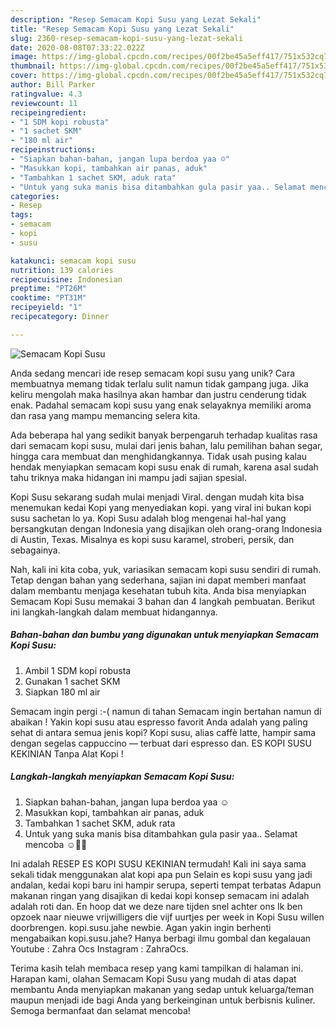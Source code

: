 ```yaml
---
description: "Resep Semacam Kopi Susu yang Lezat Sekali"
title: "Resep Semacam Kopi Susu yang Lezat Sekali"
slug: 2360-resep-semacam-kopi-susu-yang-lezat-sekali
date: 2020-08-08T07:33:22.022Z
image: https://img-global.cpcdn.com/recipes/00f2be45a5eff417/751x532cq70/semacam-kopi-susu-foto-resep-utama.jpg
thumbnail: https://img-global.cpcdn.com/recipes/00f2be45a5eff417/751x532cq70/semacam-kopi-susu-foto-resep-utama.jpg
cover: https://img-global.cpcdn.com/recipes/00f2be45a5eff417/751x532cq70/semacam-kopi-susu-foto-resep-utama.jpg
author: Bill Parker
ratingvalue: 4.3
reviewcount: 11
recipeingredient:
- "1 SDM kopi robusta"
- "1 sachet SKM"
- "180 ml air"
recipeinstructions:
- "Siapkan bahan-bahan, jangan lupa berdoa yaa ☺"
- "Masukkan kopi, tambahkan air panas, aduk"
- "Tambahkan 1 sachet SKM, aduk rata"
- "Untuk yang suka manis bisa ditambahkan gula pasir yaa.. Selamat mencoba ☺👍🏻"
categories:
- Resep
tags:
- semacam
- kopi
- susu

katakunci: semacam kopi susu 
nutrition: 139 calories
recipecuisine: Indonesian
preptime: "PT26M"
cooktime: "PT31M"
recipeyield: "1"
recipecategory: Dinner

---
```



![Semacam Kopi Susu](https://img-global.cpcdn.com/recipes/00f2be45a5eff417/751x532cq70/semacam-kopi-susu-foto-resep-utama.jpg)

Anda sedang mencari ide resep semacam kopi susu yang unik? Cara membuatnya memang tidak terlalu sulit namun tidak gampang juga. Jika keliru mengolah maka hasilnya akan hambar dan justru cenderung tidak enak. Padahal semacam kopi susu yang enak selayaknya memiliki aroma dan rasa yang mampu memancing selera kita.

Ada beberapa hal yang sedikit banyak berpengaruh terhadap kualitas rasa dari semacam kopi susu, mulai dari jenis bahan, lalu pemilihan bahan segar, hingga cara membuat dan menghidangkannya. Tidak usah pusing kalau hendak menyiapkan semacam kopi susu enak di rumah, karena asal sudah tahu triknya maka hidangan ini mampu jadi sajian spesial.

Kopi Susu sekarang sudah mulai menjadi Viral. dengan mudah kita bisa menemukan kedai Kopi yang menyediakan kopi. yang viral ini bukan kopi susu sachetan lo ya. Kopi Susu adalah blog mengenai hal-hal yang bersangkutan dengan Indonesia yang disajikan oleh orang-orang Indonesia di Austin, Texas. Misalnya es kopi susu karamel, stroberi, persik, dan sebagainya.


Nah, kali ini kita coba, yuk, variasikan semacam kopi susu sendiri di rumah. Tetap dengan bahan yang sederhana, sajian ini dapat memberi manfaat dalam membantu menjaga kesehatan tubuh kita. Anda bisa menyiapkan Semacam Kopi Susu memakai 3 bahan dan 4 langkah pembuatan. Berikut ini langkah-langkah dalam membuat hidangannya.

<!--inarticleads1-->

##### Bahan-bahan dan bumbu yang digunakan untuk menyiapkan Semacam Kopi Susu:

1. Ambil 1 SDM kopi robusta
1. Gunakan 1 sachet SKM
1. Siapkan 180 ml air


Semacam ingin pergi :-( namun di tahan Semacam ingin bertahan namun di abaikan ! Yakin kopi susu atau espresso favorit Anda adalah yang paling sehat di antara semua jenis kopi? Kopi susu, alias caffè latte, hampir sama dengan segelas cappuccino — terbuat dari espresso dan. ES KOPI SUSU KEKINIAN Tanpa Alat Kopi ! 

<!--inarticleads2-->

##### Langkah-langkah menyiapkan Semacam Kopi Susu:

1. Siapkan bahan-bahan, jangan lupa berdoa yaa ☺
1. Masukkan kopi, tambahkan air panas, aduk
1. Tambahkan 1 sachet SKM, aduk rata
1. Untuk yang suka manis bisa ditambahkan gula pasir yaa.. Selamat mencoba ☺👍🏻


Ini adalah RESEP ES KOPI SUSU KEKINIAN termudah! Kali ini saya sama sekali tidak menggunakan alat kopi apa pun Selain es kopi susu yang jadi andalan, kedai kopi baru ini hampir serupa, seperti tempat terbatas Adapun makanan ringan yang disajikan di kedai kopi konsep semacam ini adalah adalah roti dan. En hoop dat we deze nare tijden snel achter ons Ik ben opzoek naar nieuwe vrijwilligers die vijf uurtjes per week in Kopi Susu willen doorbrengen. kopi.susu.jahe newbie. Agan yakin ingin berhenti mengabaikan kopi.susu.jahe? Hanya berbagi ilmu gombal dan kegalauan Youtube : Zahra Ocs Instagram : ZahraOcs. 

Terima kasih telah membaca resep yang kami tampilkan di halaman ini. Harapan kami, olahan Semacam Kopi Susu yang mudah di atas dapat membantu Anda menyiapkan makanan yang sedap untuk keluarga/teman maupun menjadi ide bagi Anda yang berkeinginan untuk berbisnis kuliner. Semoga bermanfaat dan selamat mencoba!
